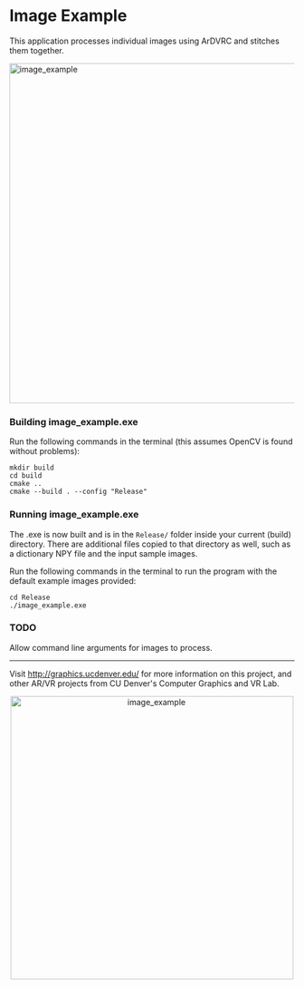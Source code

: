# Image Example

This application processes individual images using ArDVRC and stitches them together.

<img src="http://graphics.ucdenver.edu/img/ardvrc_image_example.png" alt="image_example" width="600" />


### Building image_example.exe

Run the following commands in the terminal (this assumes OpenCV is found without problems):
```
mkdir build
cd build
cmake ..
cmake --build . --config "Release"
```

### Running image_example.exe

The .exe is now built and is in the `Release/` folder inside your current (build) directory. There are additional files copied to that directory as well, such as a dictionary NPY file and the input sample images.

Run the following commands in the terminal to run the program with the default example images provided:

```
cd Release
./image_example.exe
```

### TODO

Allow command line arguments for images to process.

------------------------

Visit http://graphics.ucdenver.edu/ for more information on this project, and other AR/VR projects from
CU Denver's Computer Graphics and VR Lab.

<p align="center">
<img src="http://graphics.ucdenver.edu/img/cgvr_ucdenver.png" alt="image_example" width="500" />
</p>


